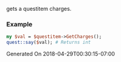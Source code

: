 gets a questitem charges.
### Example

```perl
my $val = $questitem->GetCharges();
quest::say($val); # Returns int
```


Generated On 2018-04-29T00:30:15-07:00